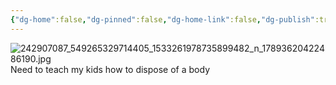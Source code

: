 ```yaml
---
{"dg-home":false,"dg-pinned":false,"dg-home-link":false,"dg-publish":true,"tags":["dgblip"],"disabled rules":["yaml-title","yaml-title-alias","file-name-heading"],"title":"philipp on instagram @ 2021-09-26","created-date":"2021-09-26T08:17:00","updated-date":"2025-05-02T17:43:08","dg-path":"blips/17893620422486190.md","permalink":"/blips/17893620422486190/","dgPassFrontmatter":true}
---
```



![242907087_549265329714405_1533261978735899482_n_17893620422486190.jpg](/img/user/attachments/242907087_549265329714405_1533261978735899482_n_17893620422486190.jpg)
Need to teach my kids how to dispose of a body



